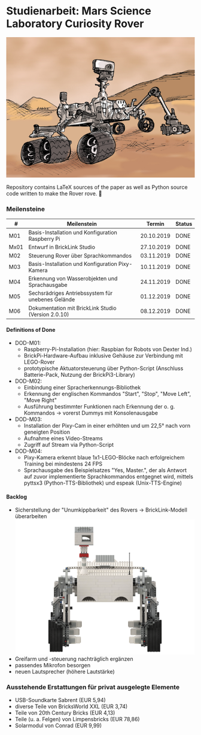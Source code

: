 # Studienarbeit: Mars Science Laboratory Curiosity Rover

![alt text](Images/mars_rover.jpg "Mars Rover")

Repository contains LaTeX sources of the paper as well as Python source code written to make the Rover rove. :rocket:

### Meilensteine

| #    | Meilenstein | Termin | Status |
| ---- | --- | --- | --- |
| M01  | Basis-Installation und Konfiguration Raspberry Pi | 20.10.2019 | DONE |
| Mx01 | Entwurf in BrickLink Studio | 27.10.2019 | DONE |
| M02  | Steuerung Rover über Sprachkommandos | 03.11.2019 | DONE |
| M03  | Basis-Installation und Konfiguration Pixy-Kamera | 10.11.2019 | DONE |
| M04  | Erkennung von Wasserobjekten und Sprachausgabe | 24.11.2019 | DONE |
| M05  | Sechsrädriges Antriebssystem für unebenes Gelände | 01.12.2019 | DONE |
| M06  | Dokumentation mit BrickLink Studio (Version 2.0.10) | 08.12.2019 | DONE |

#### Definitions of Done
- DOD-M01: 
  - Raspberry-Pi-Installation (hier: Raspbian for Robots von Dexter Ind.)
  - BrickPi-Hardware-Aufbau inklusive Gehäuse zur Verbindung mit LEGO-Rover
  - prototypische Aktuatorsteuerung über Python-Script (Anschluss Batterie-Pack, Nutzung der BrickPi3-Library)
- DOD-M02:
  - Einbindung einer Spracherkennungs-Bibliothek
  - Erkennung der englischen Kommandos "Start", "Stop", "Move Left", "Move Right"
  - Ausführung bestimmter Funktionen nach Erkennung der o. g. Kommandos -> vorerst Dummys mit Konsolenausgabe
- DOD-M03:
  - Installation der Pixy-Cam in einer erhöhten und um 22,5° nach vorn geneigten Position
  - Aufnahme eines Video-Streams
  - Zugriff auf Stream via Python-Script
- DOD-M04:
  - Pixy-Kamera erkennt blaue 1x1-LEGO-Blöcke nach erfolgreichem Training bei mindestens 24 FPS
  - Sprachausgabe des Beispielsatzes "Yes, Master.", der als Antwort auf zuvor implementierte Sprachkommandos entgegnet wird, mittels pyttsx3 (Python-TTS-Bibliothek) und espeak (Unix-TTS-Engine)

#### Backlog
- Sicherstellung der "Unumkippbarkeit" des Rovers -> BrickLink-Modell überarbeiten
![alt text](Images/20200429_Mars_Rover_V5_front.png "Mars Rover Curiosity")
- Greifarm und -steuerung nachträglich ergänzen
- passendes Mikrofon besorgen
- neuen Lautsprecher (höhere Lautstärke)

### Ausstehende Erstattungen für privat ausgelegte Elemente
- USB-Soundkarte Sabrent (EUR 5,94)
- diverse Teile von BricksWorld XXL (EUR 3,74)
- Teile von 20th Century Bricks (EUR 4,13)
- Teile (u. a. Felgen) von Limpensbricks (EUR 78,86)
- Solarmodul von Conrad (EUR 9,99)

